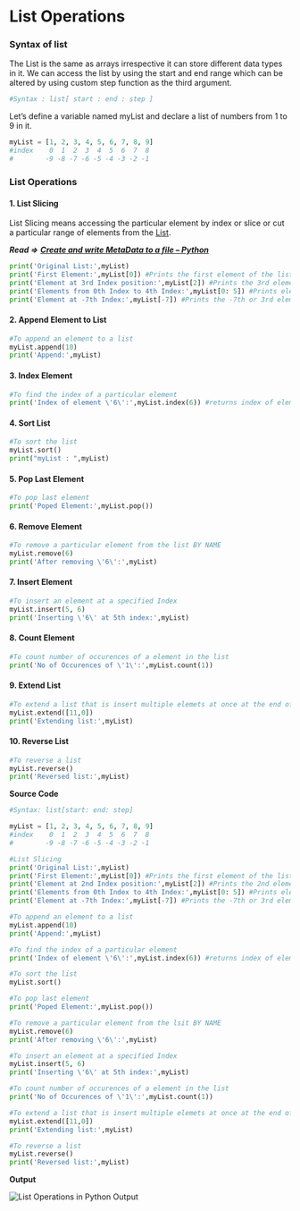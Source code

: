 # List Operations

### Syntax of list

The List is the same as arrays irrespective it can store different data types in it. We can access the list by using the start and end range which can be altered by using custom step function as the third argument.

```python
#Syntax : list[ start : end : step ]
```

Let’s define a variable named myList and declare a list of numbers from 1 to 9 in it.

```python
myList = [1, 2, 3, 4, 5, 6, 7, 8, 9]
#index    0  1  2  3  4  5  6  7  8
#        -9 -8 -7 -6 -5 -4 -3 -2 -1
```

### List Operations

#### 1. List Slicing

List Slicing means accessing the particular element by index or slice or cut a particular range of elements from the [List](https://docs.python.org/3/tutorial/datastructures.html).

_**Read =&gt;**_ [_**Create and write MetaData to a file – Python**_](https://codezup.com/create-write-metadata-file-python/)

```python
print('Original List:',myList)
print('First Element:',myList[0]) #Prints the first element of the list or 0th index of the list
print('Element at 3rd Index position:',myList[2]) #Prints the 3rd element of the list
print('Elements from 0th Index to 4th Index:',myList[0: 5]) #Prints elements of the list from 0th index to 4th index. IT DOESN'T INCLUDE THE LAST INDEX
print('Element at -7th Index:',myList[-7]) #Prints the -7th or 3rd element of the list
```

#### 2. Append Element to List

```python
#To append an element to a list
myList.append(10)
print('Append:',myList)
```

#### 3. Index Element

```python
#To find the index of a particular element
print('Index of element \'6\':',myList.index(6)) #returns index of element '6'
```

#### 4. Sort List

```python
#To sort the list
myList.sort()
print("myList : ",myList)
```

#### 5. Pop Last Element

```python
#To pop last element
print('Poped Element:',myList.pop())
```

#### 6. Remove Element

```python
#To remove a particular element from the list BY NAME
myList.remove(6)
print('After removing \'6\':',myList)
```

#### 7. Insert Element

```python
#To insert an element at a specified Index
myList.insert(5, 6)
print('Inserting \'6\' at 5th index:',myList)
```

#### 8. Count Element

```python
#To count number of occurences of a element in the list
print('No of Occurences of \'1\':',myList.count(1))
```

#### 9. Extend List

```python
#To extend a list that is insert multiple elemets at once at the end of the list
myList.extend([11,0])
print('Extending list:',myList)
```

#### 10. Reverse List

```python
#To reverse a list
myList.reverse()
print('Reversed list:',myList)
```

**Source Code**

```python
#Syntax: list[start: end: step]

myList = [1, 2, 3, 4, 5, 6, 7, 8, 9]
#index    0  1  2  3  4  5  6  7  8
#        -9 -8 -7 -6 -5 -4 -3 -2 -1

#List Slicing
print('Original List:',myList)
print('First Element:',myList[0]) #Prints the first element of the list or 0th element of the list
print('Element at 2nd Index position:',myList[2]) #Prints the 2nd element of the list
print('Elements from 0th Index to 4th Index:',myList[0: 5]) #Prints elements of the list from 0th index to 4th index. IT DOESN'T INCLUDE THE LAST INDEX
print('Element at -7th Index:',myList[-7]) #Prints the -7th or 3rd element of the list

#To append an element to a list
myList.append(10)
print('Append:',myList)

#To find the index of a particular element
print('Index of element \'6\':',myList.index(6)) #returns index of element '6'

#To sort the list
myList.sort()

#To pop last element
print('Poped Element:',myList.pop())

#To remove a particular element from the lsit BY NAME
myList.remove(6)
print('After removing \'6\':',myList)

#To insert an element at a specified Index
myList.insert(5, 6)
print('Inserting \'6\' at 5th index:',myList)

#To count number of occurences of a element in the list
print('No of Occurences of \'1\':',myList.count(1))

#To extend a list that is insert multiple elemets at once at the end of the list
myList.extend([11,0])
print('Extending list:',myList)

#To reverse a list
myList.reverse()
print('Reversed list:',myList)
```

**Output**

![List Operations in Python Output](https://i0.wp.com/codezup.com/wp-content/uploads/2019/12/List-Operations-in-Python-Output.png?resize=665%2C311&ssl=1)
